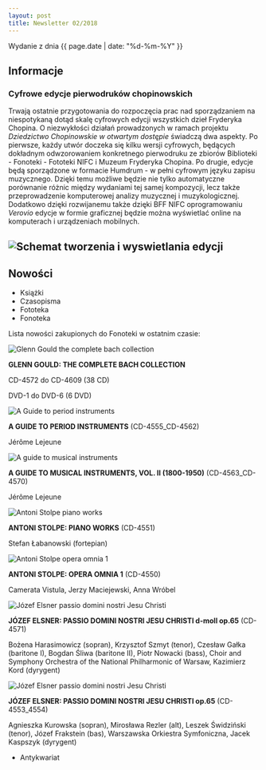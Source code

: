```yaml
---
layout: post
title: Newsletter 02/2018
---
```


Wydanie z dnia {{ page.date | date: "%d-%m-%Y" }}

## Informacje
### Cyfrowe edycje pierwodruków chopinowskich

Trwają ostatnie przygotowania do rozpoczęcia prac nad sporządzaniem na niespotykaną dotąd skalę cyfrowych edycji wszystkich dzieł Fryderyka Chopina.
O niezwykłości działań prowadzonych w ramach projektu *Dziedzictwo Chopinowskie w otwartym dostępie* świadczą dwa aspekty.
Po pierwsze, każdy utwór doczeka się kilku wersji cyfrowych, będących dokładnym odwzorowaniem konkretnego pierwodruku ze zbiorów Biblioteki - Fonoteki - Fototeki NIFC i Muzeum Fryderyka Chopina.
Po drugie, edycje będą sporządzone w formacie Humdrum - w pełni cyfrowym języku zapisu muzycznego.
Dzięki temu możliwe będzie nie tylko automatyczne porównanie różnic między wydaniami tej samej kompozycji, lecz także przeprowadzenie komputerowej analizy muzycznej i muzykologicznej.
Dodatkowo dzięki rozwijanemu także dzięki BFF NIFC oprogramowaniu *Verovio* edycje w formie graficznej będzie można wyświetlać online na komputerach i urządzeniach mobilnych.

![Schemat tworzenia i wyswietlania edycji](https://nifcbff.github.io/images/2018-02_JI_001.png?raw=true)
---

## Nowości

- Książki
- Czasopisma
- Fototeka
- Fonoteka

Lista nowości zakupionych do Fonoteki w ostatnim czasie:

![Glenn Gould the complete bach collection](https://nifcbff.github.io/images/2018-02_MW_007.jpg?raw=true)

**GLENN GOULD: THE COMPLETE BACH COLLECTION**

CD-4572 do CD-4609 (38 CD)

DVD-1 do DVD-6 (6 DVD)

![A Guide to period instruments](https://nifcbff.github.io/images/2018-02_MW_001.png?raw=true)

**A GUIDE TO PERIOD INSTRUMENTS** (CD-4555_CD-4562)

Jérôme Lejeune

![A guide to musical instruments](https://nifcbff.github.io/images/2018-02_MW_002.png?raw=true)

**A GUIDE TO MUSICAL INSTRUMENTS, VOL. II (1800-1950)** (CD-4563_CD-4570)

Jérôme Lejeune

![Antoni Stolpe piano works](https://nifcbff.github.io/images/2018-02_MW_003.png?raw=true)

**ANTONI STOLPE: PIANO WORKS** (CD-4551)

Stefan Łabanowski (fortepian)

![Antoni Stolpe opera omnia 1](https://nifcbff.github.io/images/2018-02_MW_004.png?raw=true)

**ANTONI STOLPE: OPERA OMNIA 1** (CD-4550)

Camerata Vistula, Jerzy Maciejewski, Anna Wróbel

![Józef Elsner passio domini nostri Jesu Christi](https://nifcbff.github.io/images/2018-02_MW_005.png?raw=true)

**JÓZEF ELSNER: PASSIO DOMINI NOSTRI JESU CHRISTI d-moll op.65** (CD-4571)

Bożena Harasimowicz (sopran), Krzysztof Szmyt (tenor), Czesław Gałka (baritone I), Bogdan Śliwa (baritone II), Piotr Nowacki (bass), Choir and Symphony Orchestra of the National Philharmonic of Warsaw, Kazimierz Kord (dyrygent)

![Józef Elsner passio domini nostri Jesu Christi](https://nifcbff.github.io/images/2018-02_MW_006.png?raw=true)

**JÓZEF ELSNER: PASSIO DOMINI NOSTRI JESU CHRISTI op.65** (CD-4553_4554)

Agnieszka Kurowska (sopran), Mirosława Rezler (alt), Leszek Świdziński (tenor), Józef Frakstein (bas), Warszawska Orkiestra Symfoniczna, Jacek Kaspszyk (dyrygent)

- Antykwariat
